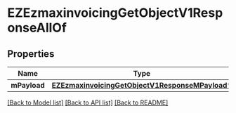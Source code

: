 # EZEzmaxinvoicingGetObjectV1ResponseAllOf

## Properties
Name | Type | Description | Notes
------------ | ------------- | ------------- | -------------
**mPayload** | [**EZEzmaxinvoicingGetObjectV1ResponseMPayload***](EZEzmaxinvoicingGetObjectV1ResponseMPayload.md) |  | 

[[Back to Model list]](../README.md#documentation-for-models) [[Back to API list]](../README.md#documentation-for-api-endpoints) [[Back to README]](../README.md)



